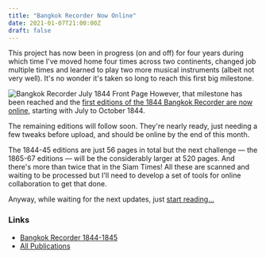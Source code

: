```yaml
---
title: "Bangkok Recorder Now Online"
date: 2021-01-07T21:00:00Z
draft: false
---
```


This project has now been in progress (on and off) for four years during which time I've moved home four times across two continents, changed job multiple times and learned to play two more musical instruments (albeit not very well). It's no wonder it's taken so long to reach this first big milestone.

<!--more-->

![Bangkok Recorder July 1844 Front Page](/blog/2021/01/bangkok-recorder-online/page-1844-07-sml.png#floatright) However, that milestone has been reached and the [first editions of the 1844 Bangkok Recorder are now online](/publications/bangkok_recorder_1844_1845/), starting with July to October 1844.

The remaining editions will follow soon. They're nearly ready, just needing a few tweaks before upload, and should be online by the end of this month.

The 1844-45 editions are just 56 pages in total but the next challenge &mdash; the 1865-67 editions &mdash; will be the considerably larger at 520 pages. And there's more than twice that in the Siam Times! All these are scanned and waiting to be processed but I'll need to develop a set of tools for online collaboration to get that done.

Anyway, while waiting for the next updates, just [start reading...](/publications/bangkok_recorder_1844_1845/)

### Links
- [Bangkok Recorder 1844-1845](/publications/bangkok_recorder_1844_1845/)
- [All Publications](/publications/)
